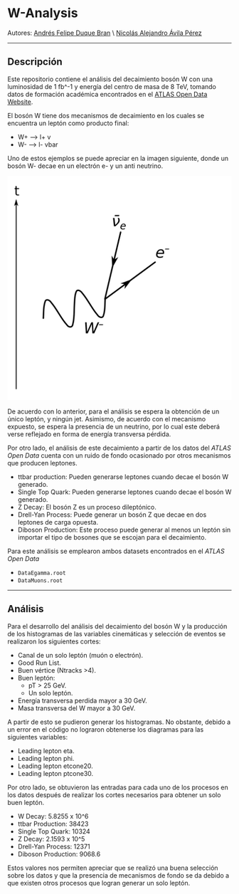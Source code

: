 # W-Analysis
Autores: [Andrés Felipe Duque Bran](afduquebr@unal.edu.co) \\
       [Nicolás Alejandro Ávila Pérez](navilap@unal.edu.co)

***
## Descripción
Este repositorio contiene el análisis del decaimiento bosón W con una luminosidad de 1 fb^-1 y energía del centro de masa de 8 TeV, tomando datos de 
formación académica encontrados en el [ATLAS Open Data Website](http://opendata.atlas.cern/extendedanalysis/datasets.php).

El bosón W tiene dos mecanismos de decaimiento en los cuales se encuentra un leptón como producto final:

  * W+ --> l+ v 
  * W- --> l- vbar
  
Uno de estos ejemplos se puede apreciar en la imagen siguiente, donde un bosón W- decae en un electrón e- y un anti neutrino.

![W- Boson Decay](images/W-boson_Decay.svg.png "W- Boson Decay")

De acuerdo con lo anterior, para el análisis se espera la obtención de un único leptón, y ningún jet. Asimismo, de acuerdo con el mecanismo expuesto, se espera 
la presencia de un neutrino, por lo cual este deberá verse reflejado en forma de energía transversa pérdida.

Por otro lado, el análisis de este decaimiento a partir de los datos del *ATLAS Open Data* cuenta con un ruido de fondo ocasionado por otros mecanismos 
que producen leptones.

  * ttbar production: Pueden generarse leptones cuando decae el bosón W generado.
  * Single Top Quark: Pueden generarse leptones cuando decae el bosón W generado.
  * Z Decay: El bosón Z es un proceso dileptónico.
  * Drell-Yan Process: Puede generar un bosón Z que decae en dos leptones de carga opuesta.
  * Diboson Production: Este proceso puede generar al menos un leptón sin importar el tipo de bosones que se escojan para el decaimiento.
  
Para este análisis se emplearon ambos datasets encontrados en el *ATLAS Open Data*

  * ```DataEgamma.root```
  * ```DataMuons.root```
  
***
## Análisis
Para el desarrollo del análisis del decaimiento del bosón W y la producción de los histogramas de las variables cinemáticas y selección de eventos se 
realizaron los siguientes cortes:

  * Canal de un solo leptón (muón o electrón).
  * Good Run List.
  * Buen vértice (Ntracks >4).
  * Buen leptón:
    * pT > 25 GeV.
    * Un solo leptón.
  * Energía transversa perdida mayor a 30 GeV.
  * Masa transversa del W mayor a 30 GeV.
  
A partir de esto se pudieron generar los histogramas. No obstante, debido a un error en el código no lograron obtenerse los diagramas para las siguientes 
variables:

  * Leading lepton eta.
  * Leading lepton phi.
  * Leading lepton etcone20.
  * Leading lepton ptcone30.
  
Por otro lado, se obtuvieron las entradas para cada uno de los procesos en los datos después de realizar los cortes necesarios para obtener un solo buen leptón.

  * W Decay: 5.8255 x 10^6 
  * ttbar Production: 38423
  * Single Top Quark: 10324
  * Z Decay: 2.1593 x 10^5
  * Drell-Yan Process: 12371
  * Diboson Production: 9068.6
  
Estos valores nos permiten apreciar que se realizó una buena selección sobre los datos y que la presencia de mecanismos de fondo se da debido a que existen 
otros procesos que logran generar un solo leptón.
